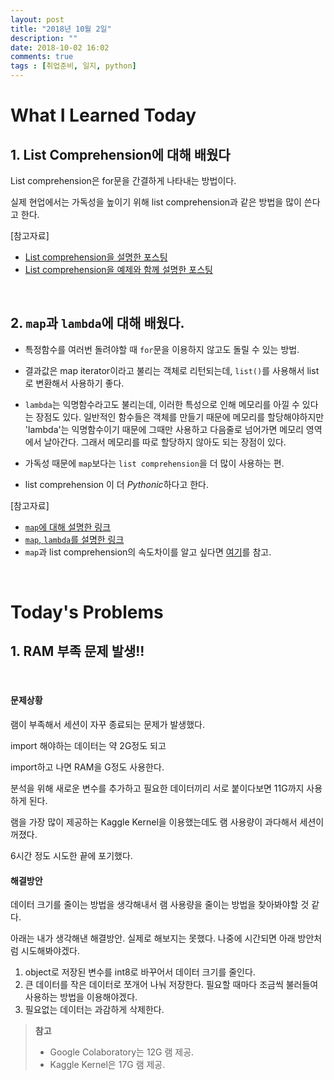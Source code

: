 ```yaml
---
layout: post
title: "2018년 10월 2일"
description: ""
date: 2018-10-02 16:02  
comments: true
tags : [취업준비, 일지, python]
---
```


# What I Learned Today

## 1. List Comprehension에 대해 배웠다
List comprehension은 for문을 간결하게 나타내는 방법이다. 

실제 현업에서는 가독성을 높이기 위해  list comprehension과 같은 방법을 많이 쓴다고 한다. 

[참고자료]

- [List comprehension을 설명한 포스팅](http://treyhunner.com/2015/12/python-list-comprehensions-now-in-color/)
- [List comprehension을 예제와 함께 설명한 포스팅](https://www.pythonforbeginners.com/basics/list-comprehensions-in-python)

<br>

## 2. `map`과 `lambda`에 대해 배웠다. 

- 특정함수를 여러번 돌려야할 때 `for`문을 이용하지 않고도 돌릴 수 있는 방법. 

- 결과값은 map iterator이라고 불리는 객체로 리턴되는데, `list()`를 사용해서 list로 변환해서 사용하기 좋다. 

- `lambda`는 익명함수라고도 불리는데, 이러한 특성으로 인해 메모리를 아낄 수 있다는 장점도 있다. 일반적인 함수들은 객체를 만들기 때문에 메모리를 할당해야하지만 'lambda'는 익명함수이기 때문에 그때만 사용하고 다음줄로 넘어가면 메모리 영역에서 날아간다. 그래서 메모리를 따로 할당하지 않아도 되는 장점이 있다. 

- 가독성 때문에 `map`보다는 `list comprehension`을 더 많이 사용하는 편. 
- list comprehension 이 더 *Pythonic*하다고 한다.  





[참고자료]

- [`map`에 대해 설명한 링크](http://book.pythontips.com/en/latest/map_filter.html)
- [`map`, `lambda`를 설명한 링크](https://dojang.io/mod/page/view.php?id=1060)
- `map`과 list comprehension의 속도차이를 알고 싶다면  [여기](https://hashcode.co.kr/questions/479/map과-list-내장comprehension의-비교)를 참고.

<br>

# Today's Problems

## 1. RAM 부족 문제 발생!!
<br>

#### 문제상황

램이 부족해서 세션이 자꾸 종료되는 문제가 발생했다. 

import 해야하는 데이터는 약 2G정도 되고

import하고 나면 RAM을 G정도 사용한다. 

분석을 위해 새로운 변수를 추가하고 필요한 데이터끼리 서로 붙이다보면 11G까지 사용하게 된다. 

램을 가장 많이 제공하는 Kaggle Kernel을 이용했는데도 램 사용량이 과다해서 세션이 꺼졌다. 

6시간 정도 시도한 끝에 포기했다. 


#### 해결방안

데이터 크기를 줄이는 방법을 생각해내서 램 사용량을 줄이는 방법을 찾아봐야할 것 같다. 

아래는 내가 생각해낸 해결방안. 
실제로 해보지는 못했다. 
나중에 시간되면 아래 방안처럼 시도해봐야겠다. 


1. object로 저장된 변수를 int8로 바꾸어서 데이터 크기를 줄인다. 
2. 큰 데이터를 작은 데이터로 쪼개어 나눠 저장한다. 필요할 때마다 조금씩 불러들여 사용하는 방법을 이용해야겠다. 
3. 필요없는 데이터는 과감하게 삭제한다. 

> **참고**
> 
> - Google Colaboratory는 12G 램 제공. 
> - Kaggle Kernel은 17G 램 제공. 
